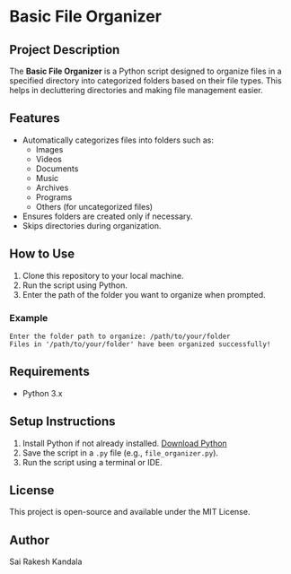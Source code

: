 
# Basic File Organizer

## Project Description
The **Basic File Organizer** is a Python script designed to organize files in a specified directory into categorized folders based on their file types. This helps in decluttering directories and making file management easier.

## Features
- Automatically categorizes files into folders such as:
  - Images
  - Videos
  - Documents
  - Music
  - Archives
  - Programs
  - Others (for uncategorized files)
- Ensures folders are created only if necessary.
- Skips directories during organization.

## How to Use
1. Clone this repository to your local machine.
2. Run the script using Python.
3. Enter the path of the folder you want to organize when prompted.

### Example
```
Enter the folder path to organize: /path/to/your/folder
Files in '/path/to/your/folder' have been organized successfully!
```

## Requirements
- Python 3.x

## Setup Instructions
1. Install Python if not already installed. [Download Python](https://www.python.org/downloads/)
2. Save the script in a `.py` file (e.g., `file_organizer.py`).
3. Run the script using a terminal or IDE.

## License
This project is open-source and available under the MIT License.

## Author
Sai Rakesh Kandala
